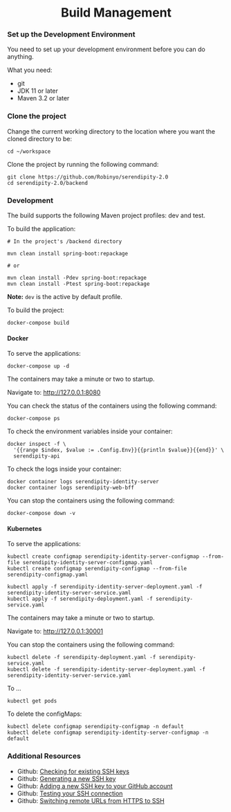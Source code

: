 <h1 align="center">Build Management</h1>

### Set up the Development Environment

You need to set up your development environment before you can do anything.

What you need:

* git
* JDK 11 or later
* Maven 3.2 or later

### Clone the project 

Change the current working directory to the location where you want the cloned directory to be:

```
cd ~/workspace
```

Clone the project by running the following command:

```
git clone https://github.com/Robinyo/serendipity-2.0
cd serendipity-2.0/backend
``` 

### Development

The build supports the following Maven project profiles: dev and test.

To build the application:

```
# In the project's /backend directory

mvn clean install spring-boot:repackage

# or

mvn clean install -Pdev spring-boot:repackage
mvn clean install -Ptest spring-boot:repackage
```

**Note:** `dev` is the active by default profile.

To build the project:

```
docker-compose build
```

 
#### Docker 

To serve the applications:

```
docker-compose up -d
```

The containers may take a minute or two to startup.

Navigate to: http://127.0.0.1:8080

You can check the status of the containers using the following command:

```
docker-compose ps
```

To check the environment variables inside your container:

```
docker inspect -f \
  '{{range $index, $value := .Config.Env}}{{println $value}}{{end}}' \
  serendipity-api
```

To check the logs inside your container:

```
docker container logs serendipity-identity-server
docker container logs serendipity-web-bff
```

You can stop the containers using the following command:

```
docker-compose down -v
```

#### Kubernetes

To serve the applications:

```
kubectl create configmap serendipity-identity-server-configmap --from-file serendipity-identity-server-configmap.yaml
kubectl create configmap serendipity-configmap --from-file serendipity-configmap.yaml

kubectl apply -f serendipity-identity-server-deployment.yaml -f serendipity-identity-server-service.yaml
kubectl apply -f serendipity-deployment.yaml -f serendipity-service.yaml
```

The containers may take a minute or two to startup.

Navigate to: http://127.0.0.1:30001

You can stop the containers using the following command:

```
kubectl delete -f serendipity-deployment.yaml -f serendipity-service.yaml
kubectl delete -f serendipity-identity-server-deployment.yaml -f serendipity-identity-server-service.yaml
```

To ...

```
kubectl get pods
```

To delete the configMaps:

```
kubectl delete configmap serendipity-configmap -n default
kubectl delete configmap serendipity-identity-server-configmap -n default
```

### Additional Resources

* Github: [Checking for existing SSH keys](https://docs.github.com/en/github/authenticating-to-github/checking-for-existing-ssh-keys)
* Github: [Generating a new SSH key](https://docs.github.com/en/github/authenticating-to-github/generating-a-new-ssh-key-and-adding-it-to-the-ssh-agent#generating-a-new-ssh-key)
* Github: [Adding a new SSH key to your GitHub account](https://docs.github.com/en/github/authenticating-to-github/adding-a-new-ssh-key-to-your-github-account)
* Github: [Testing your SSH connection](https://docs.github.com/en/github/authenticating-to-github/testing-your-ssh-connection)
* Github: [Switching remote URLs from HTTPS to SSH](https://docs.github.com/en/github/using-git/changing-a-remotes-url#switching-remote-urls-from-https-to-ssh)
